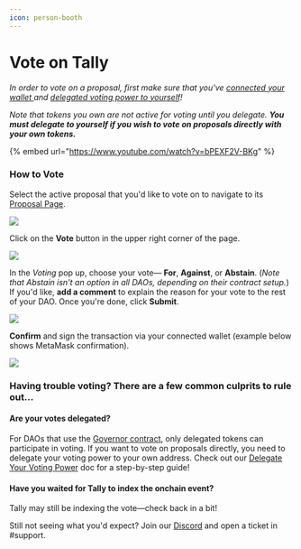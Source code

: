 ```yaml
---
icon: person-booth
---
```


# Vote on Tally

_In order to vote on a proposal, first make sure that you've_ [_connected your wallet_ ](../../../tally-features/navigating-the-tally-platform/getting-started.md)_and_ [_delegated voting power to yourself_](../../../tally-features/delegations-on-tally/delegating-voting-power/)_!_

_Note that tokens you own are not active for voting until you delegate. **You must delegate to yourself if you wish to vote on proposals directly with your own tokens.**_



{% embed url="https://www.youtube.com/watch?v=bPEXF2V-BKg" %}

### How to Vote <a href="#vote" id="vote"></a>

Select the active proposal that you'd like to vote on to navigate to its [Proposal Page](../../../tally-features/navigating-the-tally-platform/proposal-page.md).

![](https://p434.p1.n0.cdn.getcloudapp.com/items/4gur6Xw7/45a0443e-04da-434a-8fc8-e297630433a2.jpg?v=60977ed22c3a184f48ff6944a25f19eb)

Click on the **Vote** button in the upper right corner of the page.

![](https://p434.p1.n0.cdn.getcloudapp.com/items/kpu8Xl9W/eb6ddf96-bc81-40c8-bc10-7ac1484e7783.jpg?v=228f55ddc9a5b20180004ec39d985a8b)

In the _Voting_ pop up, choose your vote— **For**, **Against**, or **Abstain**. (_Note that Abstain isn't an option in all DAOs, depending on their contract setup._) If you'd like, **add a comment** to explain the reason for your vote to the rest of your DAO. Once you're done, click **Submit**.

![](https://p434.p1.n0.cdn.getcloudapp.com/items/2NumGpYz/148e2076-75e1-49f2-a5ea-6aaad473ab4e.jpg?v=765a3a5b16000fa159f498feb927450c)

**Confirm** and sign the transaction via your connected wallet (example below shows MetaMask confirmation).

![](https://p434.p1.n0.cdn.getcloudapp.com/items/KoujgEON/d4a08bb0-3b05-4a65-9321-55596f82110a.jpg?v=af06f1bc9157739fd76deaee7cbe4a4c)

### Having trouble voting? There are a few common culprits to rule out...

#### Are your votes delegated?

For DAOs that use the [Governor contract](https://docs.tally.xyz/user-guides/deploying-governor-daos/deploy-a-governor), only delegated tokens can participate in voting. If you want to vote on proposals directly, you need to delegate your voting power to your own address. Check out our [Delegate Your Voting Power](../../../tally-features/delegations-on-tally/delegating-voting-power/) doc for a step-by-step guide!

#### Have you waited for Tally to index the onchain event?

Tally may still be indexing the vote—check back in a bit!

Still not seeing what you'd expect? Join our [Discord](https://discord.gg/BveYbyRPSj) and open a ticket in #support.
